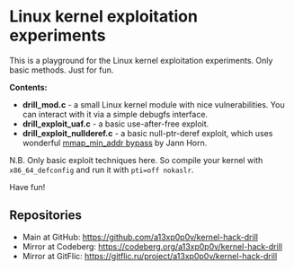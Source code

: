 # Linux kernel exploitation experiments

This is a playground for the Linux kernel exploitation experiments.
Only basic methods. Just for fun.

__Contents:__

  - __drill_mod.c__ - a small Linux kernel module with nice vulnerabilities.
  You can interact with it via a simple debugfs interface.
  - __drill_exploit_uaf.c__ - a basic use-after-free exploit.
  - __drill_exploit_nullderef.c__ - a basic null-ptr-deref exploit, which uses 
  wonderful [mmap_min_addr bypass][1] by Jann Horn.

N.B. Only basic exploit techniques here. So compile your kernel with `x86_64_defconfig`
and run it with `pti=off nokaslr`.

Have fun!

## Repositories

 - Main at GitHub: <https://github.com/a13xp0p0v/kernel-hack-drill>
 - Mirror at Codeberg: <https://codeberg.org/a13xp0p0v/kernel-hack-drill>
 - Mirror at GitFlic: <https://gitflic.ru/project/a13xp0p0v/kernel-hack-drill>

[1]: https://bugs.chromium.org/p/project-zero/issues/detail?id=1792&desc=2
